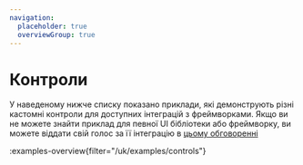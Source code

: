 ```yaml
---
navigation:
  placeholder: true
  overviewGroup: true
---
```


# Контроли

У наведеному нижче списку показано приклади, які демонструють різні кастомні контроли для доступних інтеграцій з фреймворками. Якщо ви не можете знайти приклад для певної UI бібліотеки або фреймворку, ви можете віддати свій голос за її інтеграцію в [цьому обговоренні](https://github.com/retejs/rete/discussions/635)

:examples-overview{filter="/uk/examples/controls"}
